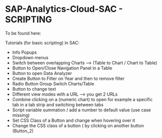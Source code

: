 # SAP-Analytics-Cloud-SAC - SCRIPTING

To be found here: 

Tutorials (for basic scripting) in SAC:

- Info Popups
- Dropdown menus	
- Switch between overlapping  Charts -->  (Table to Chart / Chart to Table)
- Button to Open/Close Navigation Panel in a Table	
- Button to open Data Analyzer	
- Create Button to Filter on Year and then to remove filter	
- Radio Button Group Switch Charts/Table	
- Button to change text
- Different view modes with a URL --> you get 2 URLs
- Combine clicking on a (numeric chart) to open for example a specific tab in a tab strip and switching between tabs
- Script variable summation / add a number to  default value (use case missing)
- Set CSS Class of a Button  and change when hovering over it
- Change the CSS class of a button ( by clicking on another button (Button_2)

